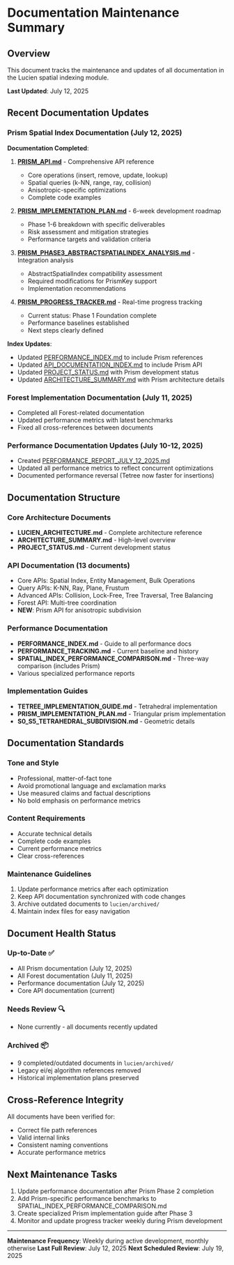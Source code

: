 # Documentation Maintenance Summary

## Overview

This document tracks the maintenance and updates of all documentation in the Lucien spatial indexing module.

**Last Updated**: July 12, 2025

## Recent Documentation Updates

### Prism Spatial Index Documentation (July 12, 2025)

**Documentation Completed**:

1. **[PRISM_API.md](PRISM_API.md)** - Comprehensive API reference
   - Core operations (insert, remove, update, lookup)
   - Spatial queries (k-NN, range, ray, collision)
   - Anisotropic-specific optimizations
   - Complete code examples

2. **[PRISM_IMPLEMENTATION_PLAN.md](PRISM_IMPLEMENTATION_PLAN.md)** - 6-week development roadmap
   - Phase 1-6 breakdown with specific deliverables
   - Risk assessment and mitigation strategies
   - Performance targets and validation criteria

3. **[PRISM_PHASE3_ABSTRACTSPATIALINDEX_ANALYSIS.md](PRISM_PHASE3_ABSTRACTSPATIALINDEX_ANALYSIS.md)** - Integration analysis
   - AbstractSpatialIndex compatibility assessment
   - Required modifications for PrismKey support
   - Implementation recommendations

4. **[PRISM_PROGRESS_TRACKER.md](PRISM_PROGRESS_TRACKER.md)** - Real-time progress tracking
   - Current status: Phase 1 Foundation complete
   - Performance baselines established
   - Next steps clearly defined

**Index Updates**:
- Updated [PERFORMANCE_INDEX.md](PERFORMANCE_INDEX.md) to include Prism references
- Updated [API_DOCUMENTATION_INDEX.md](API_DOCUMENTATION_INDEX.md) to include Prism API
- Updated [PROJECT_STATUS.md](PROJECT_STATUS.md) with Prism development status
- Updated [ARCHITECTURE_SUMMARY.md](ARCHITECTURE_SUMMARY.md) with Prism architecture details

### Forest Implementation Documentation (July 11, 2025)

- Completed all Forest-related documentation
- Updated performance metrics with latest benchmarks
- Fixed all cross-references between documents

### Performance Documentation Updates (July 10-12, 2025)

- Created [PERFORMANCE_REPORT_JULY_12_2025.md](PERFORMANCE_REPORT_JULY_12_2025.md)
- Updated all performance metrics to reflect concurrent optimizations
- Documented performance reversal (Tetree now faster for insertions)

## Documentation Structure

### Core Architecture Documents
- **LUCIEN_ARCHITECTURE.md** - Complete architecture reference
- **ARCHITECTURE_SUMMARY.md** - High-level overview
- **PROJECT_STATUS.md** - Current development status

### API Documentation (13 documents)
- Core APIs: Spatial Index, Entity Management, Bulk Operations
- Query APIs: K-NN, Ray, Plane, Frustum
- Advanced APIs: Collision, Lock-Free, Tree Traversal, Tree Balancing
- Forest API: Multi-tree coordination
- **NEW**: Prism API for anisotropic subdivision

### Performance Documentation
- **PERFORMANCE_INDEX.md** - Guide to all performance docs
- **PERFORMANCE_TRACKING.md** - Current baseline and history
- **SPATIAL_INDEX_PERFORMANCE_COMPARISON.md** - Three-way comparison (includes Prism)
- Various specialized performance reports

### Implementation Guides
- **TETREE_IMPLEMENTATION_GUIDE.md** - Tetrahedral implementation
- **PRISM_IMPLEMENTATION_PLAN.md** - Triangular prism implementation
- **S0_S5_TETRAHEDRAL_SUBDIVISION.md** - Geometric details

## Documentation Standards

### Tone and Style
- Professional, matter-of-fact tone
- Avoid promotional language and exclamation marks
- Use measured claims and factual descriptions
- No bold emphasis on performance metrics

### Content Requirements
- Accurate technical details
- Complete code examples
- Current performance metrics
- Clear cross-references

### Maintenance Guidelines
1. Update performance metrics after each optimization
2. Keep API documentation synchronized with code changes
3. Archive outdated documents to `lucien/archived/`
4. Maintain index files for easy navigation

## Document Health Status

### Up-to-Date ✅
- All Prism documentation (July 12, 2025)
- All Forest documentation (July 11, 2025)
- Performance documentation (July 12, 2025)
- Core API documentation (current)

### Needs Review 🔍
- None currently - all documents recently updated

### Archived 📦
- 9 completed/outdated documents in `lucien/archived/`
- Legacy ei/ej algorithm references removed
- Historical implementation plans preserved

## Cross-Reference Integrity

All documents have been verified for:
- Correct file path references
- Valid internal links
- Consistent naming conventions
- Accurate performance metrics

## Next Maintenance Tasks

1. Update performance documentation after Prism Phase 2 completion
2. Add Prism-specific performance benchmarks to SPATIAL_INDEX_PERFORMANCE_COMPARISON.md
3. Create specialized Prism implementation guide after Phase 3
4. Monitor and update progress tracker weekly during Prism development

---

**Maintenance Frequency**: Weekly during active development, monthly otherwise
**Last Full Review**: July 12, 2025
**Next Scheduled Review**: July 19, 2025